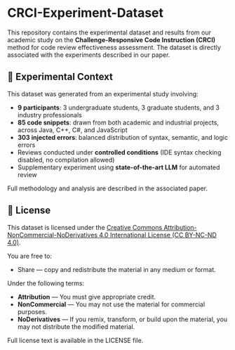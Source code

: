 # CRCI-Experiment-Dataset

This repository contains the experimental dataset and results from our academic study on the **Challenge-Responsive Code Instruction (CRCI)** method for code review effectiveness assessment.
The dataset is directly associated with the experiments described in our paper.

## 🧪 Experimental Context

This dataset was generated from an experimental study involving:
- **9 participants**: 3 undergraduate students, 3 graduate students, and 3 industry professionals  
- **85 code snippets**: drawn from both academic and industrial projects, across Java, C++, C#, and JavaScript  
- **303 injected errors**: balanced distribution of syntax, semantic, and logic errors  
- Reviews conducted under **controlled conditions** (IDE syntax checking disabled, no compilation allowed)  
- Supplementary experiment using **state-of-the-art LLM** for automated review

Full methodology and analysis are described in the associated paper.

## 📜 License
This dataset is licensed under the [Creative Commons Attribution-NonCommercial-NoDerivatives 4.0 International License (CC BY-NC-ND 4.0)](https://creativecommons.org/licenses/by-nc-nd/4.0/).

You are free to:
- Share — copy and redistribute the material in any medium or format.

Under the following terms:
- **Attribution** — You must give appropriate credit.
- **NonCommercial** — You may not use the material for commercial purposes.
- **NoDerivatives** — If you remix, transform, or build upon the material, you may not distribute the modified material.

Full license text is available in the LICENSE file.
